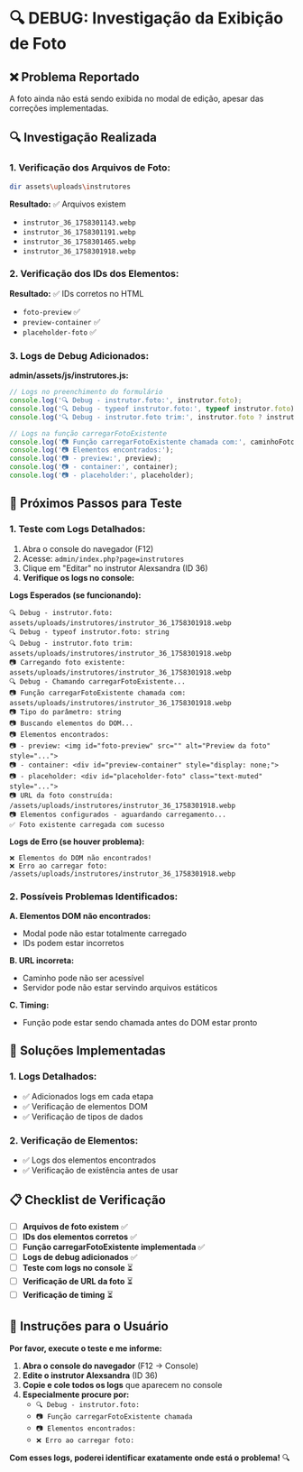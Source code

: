 # 🔍 DEBUG: Investigação da Exibição de Foto

## ❌ **Problema Reportado**

A foto ainda não está sendo exibida no modal de edição, apesar das correções implementadas.

## 🔍 **Investigação Realizada**

### **1. Verificação dos Arquivos de Foto:**
```bash
dir assets\uploads\instrutores
```
**Resultado:** ✅ Arquivos existem
- `instrutor_36_1758301143.webp`
- `instrutor_36_1758301191.webp` 
- `instrutor_36_1758301465.webp`
- `instrutor_36_1758301918.webp`

### **2. Verificação dos IDs dos Elementos:**
**Resultado:** ✅ IDs corretos no HTML
- `foto-preview` ✅
- `preview-container` ✅
- `placeholder-foto` ✅

### **3. Logs de Debug Adicionados:**

**admin/assets/js/instrutores.js:**
```javascript
// Logs no preenchimento do formulário
console.log('🔍 Debug - instrutor.foto:', instrutor.foto);
console.log('🔍 Debug - typeof instrutor.foto:', typeof instrutor.foto);
console.log('🔍 Debug - instrutor.foto trim:', instrutor.foto ? instrutor.foto.trim() : 'undefined');

// Logs na função carregarFotoExistente
console.log('📷 Função carregarFotoExistente chamada com:', caminhoFoto);
console.log('📷 Elementos encontrados:');
console.log('📷 - preview:', preview);
console.log('📷 - container:', container);
console.log('📷 - placeholder:', placeholder);
```

## 🧪 **Próximos Passos para Teste**

### **1. Teste com Logs Detalhados:**
1. Abra o console do navegador (F12)
2. Acesse: `admin/index.php?page=instrutores`
3. Clique em "Editar" no instrutor Alexsandra (ID 36)
4. **Verifique os logs no console:**

**Logs Esperados (se funcionando):**
```
🔍 Debug - instrutor.foto: assets/uploads/instrutores/instrutor_36_1758301918.webp
🔍 Debug - typeof instrutor.foto: string
🔍 Debug - instrutor.foto trim: assets/uploads/instrutores/instrutor_36_1758301918.webp
📷 Carregando foto existente: assets/uploads/instrutores/instrutor_36_1758301918.webp
🔍 Debug - Chamando carregarFotoExistente...
📷 Função carregarFotoExistente chamada com: assets/uploads/instrutores/instrutor_36_1758301918.webp
📷 Tipo do parâmetro: string
📷 Buscando elementos do DOM...
📷 Elementos encontrados:
📷 - preview: <img id="foto-preview" src="" alt="Preview da foto" style="...">
📷 - container: <div id="preview-container" style="display: none;">
📷 - placeholder: <div id="placeholder-foto" class="text-muted" style="...">
📷 URL da foto construída: /assets/uploads/instrutores/instrutor_36_1758301918.webp
📷 Elementos configurados - aguardando carregamento...
✅ Foto existente carregada com sucesso
```

**Logs de Erro (se houver problema):**
```
❌ Elementos do DOM não encontrados!
❌ Erro ao carregar foto: /assets/uploads/instrutores/instrutor_36_1758301918.webp
```

### **2. Possíveis Problemas Identificados:**

**A. Elementos DOM não encontrados:**
- Modal pode não estar totalmente carregado
- IDs podem estar incorretos

**B. URL incorreta:**
- Caminho pode não ser acessível
- Servidor pode não estar servindo arquivos estáticos

**C. Timing:**
- Função pode estar sendo chamada antes do DOM estar pronto

## 🔧 **Soluções Implementadas**

### **1. Logs Detalhados:**
- ✅ Adicionados logs em cada etapa
- ✅ Verificação de elementos DOM
- ✅ Verificação de tipos de dados

### **2. Verificação de Elementos:**
- ✅ Logs dos elementos encontrados
- ✅ Verificação de existência antes de usar

## 📋 **Checklist de Verificação**

- [ ] **Arquivos de foto existem** ✅
- [ ] **IDs dos elementos corretos** ✅
- [ ] **Função carregarFotoExistente implementada** ✅
- [ ] **Logs de debug adicionados** ✅
- [ ] **Teste com logs no console** ⏳
- [ ] **Verificação de URL da foto** ⏳
- [ ] **Verificação de timing** ⏳

## 🎯 **Instruções para o Usuário**

**Por favor, execute o teste e me informe:**

1. **Abra o console do navegador** (F12 → Console)
2. **Edite o instrutor Alexsandra** (ID 36)
3. **Copie e cole todos os logs** que aparecem no console
4. **Especialmente procure por:**
   - `🔍 Debug - instrutor.foto:`
   - `📷 Função carregarFotoExistente chamada`
   - `📷 Elementos encontrados:`
   - `❌ Erro ao carregar foto:`

**Com esses logs, poderei identificar exatamente onde está o problema!** 🔍
